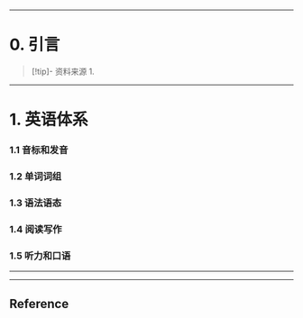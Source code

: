 ```table-of-contents
```
---
# 0. 引言
> [!tip]- 资料来源
> 1. 

----
# 1. 英语体系
### 1.1 音标和发音 

### 1.2 单词词组 


### 1.3 语法语态 


### 1.4 阅读写作 


### 1.5 听力和口语 


---
---
## Reference 



